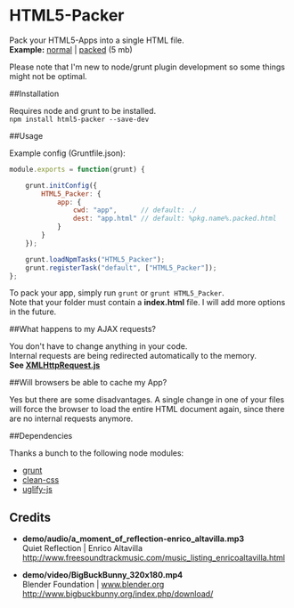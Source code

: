 HTML5-Packer
============
Pack your HTML5-Apps into a single HTML file.  
**Example:** [normal](http://apps.elias.media/HTML5-Packer/demo/index.html) | [packed](http://apps.elias.media/HTML5-Packer/demo/index.packed.html) (5 mb)  

Please note that I'm new to node/grunt plugin development so some things might not be optimal.

##Installation

Requires node and grunt to be installed.  
`npm install html5-packer --save-dev`


##Usage

Example config (Gruntfile.json):

```js
module.exports = function(grunt) {

	grunt.initConfig({
		HTML5_Packer: {
			app: {
				cwd: "app",      // default: ./
				dest: "app.html" // default: %pkg.name%.packed.html
			}
		}
	});

	grunt.loadNpmTasks("HTML5_Packer");
	grunt.registerTask("default", ["HTML5_Packer"]);
};
```

To pack your app, simply run `grunt` or `grunt HTML5_Packer`.  
Note that your folder must contain a **index.html** file. I will add more options in the future.

##What happens to my AJAX requests?

You don't have to change anything in your code.  
Internal requests are being redirected automatically to the memory.  
**See [XMLHttpRequest.js](https://github.com/elias94xx/HTML5-Packer/blob/master/tasks/lib/XMLHttpRequest.js)**

##Will browsers be able to cache my App?

Yes but there are some disadvantages. A single change in one of your files will force the browser to load the entire HTML document again, since there are no internal requests anymore.

##Dependencies

Thanks a bunch to the following node modules:

* [grunt](https://github.com/gruntjs/grunt)
* [clean-css](https://github.com/GoalSmashers/clean-css)
* [uglify-js](https://github.com/mishoo/UglifyJS)

## Credits

* **demo/audio/a_moment_of_reflection-enrico_altavilla.mp3**  
Quiet Reflection | Enrico Altavilla  
http://www.freesoundtrackmusic.com/music_listing_enricoaltavilla.html

* **demo/video/BigBuckBunny_320x180.mp4**  
Blender Foundation | www.blender.org  
http://www.bigbuckbunny.org/index.php/download/